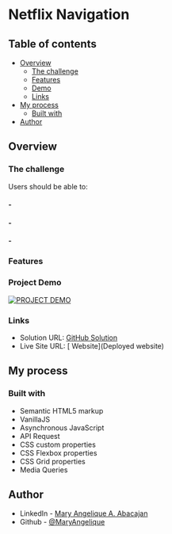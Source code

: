 # Netflix Navigation

## Table of contents

- [Overview](#overview)
  - [The challenge](#the-challenge)
  - [Features](#features)
  - [Demo](#project-demo)
  - [Links](#links)
- [My process](#my-process)
  - [Built with](#built-with)
- [Author](#author)

## Overview

### The challenge

Users should be able to:

#### - 

#### - 

#### - 

### Features

### Project Demo

[![PROJECT DEMO](https://dotcom.nlcdn.com/wp-content/uploads/2020/03/Product_Demo_Featured-1140x768@2x-80-min.jpg)](loom)

### Links

- Solution URL: [ GitHub Solution](GitHub )
- Live Site URL: [ Website](Deployed website)

## My process

### Built with

- Semantic HTML5 markup
- VanillaJS
- Asynchronous JavaScript
- API Request
- CSS custom properties
- CSS Flexbox properties
- CSS Grid properties
- Media Queries

## Author

- LinkedIn - [Mary Angelique A. Abacajan](https://www.linkedin.com/in/mary-angelique-abacajan/)
- Github - [@MaryAngelique](https://www.github.com/MaryAngelique)
